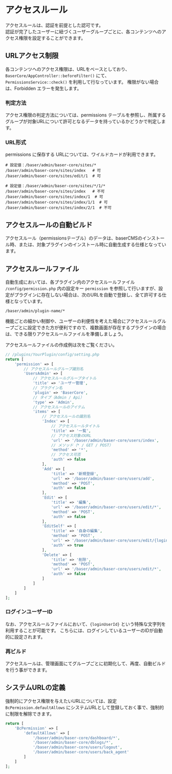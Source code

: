 # アクセスルール

アクセスルールは、認証を前提とした認可です。  
認証が完了したユーザーに紐づくユーザーグループごとに、各コンテンツへのアクセス権限を設定することができます。

## URLアクセス制限
各コンテンツへのアクセス権限は、URLをベースとしており、
`BaserCore/AppController::beforeFilter()` にて、`PermissionsService::check()` を利用して行なっています。
権限がない場合は、Forbidden エラーを発生します。

### 判定方法
アクセス権限の判定方法については、permissions テーブルを参照し、所属するグループが対象URLについて許可となるデータを持っているかどうかで判定します。

### URL形式
permissions に保存する URLについては、ワイルドカードが利用できます。

```shell
# 設定値：/baser/admin/baser-core/sites/*
/baser/admin/baser-core/sites/index   # 可
/baser/admin/baser-core/sites/edit/1  # 可

# 設定値：/baser/admin/baser-core/sites/*/1/*
/baser/admin/baser-core/sites/index   # 不可
/baser/admin/baser-core/sites/index/1  # 可
/baser/admin/baser-core/sites/index/1/1  # 可
/baser/admin/baser-core/sites/index/2/1  # 不可
```

## アクセスルールの自動ビルド
アクセスルール（permissionsテーブル）のデータは、baserCMSのインストール時、または、対象プラグインのインストール時に自動生成する仕様となっています。

## アクセスルールファイル
自動生成においては、各プラグイン内のアクセスルールファイル `/config/permission.php` 内の設定キー `permission` を参照して行いますが、設定がプラグインに存在しない場合は、次のURLを自動で登録し、全て許可する仕様となっています。

```shell
/baser/admin/plugin-name/*
```

機能ごとの細かい制御や、ユーザーの利便性を考えた場合にアクセスルールグループごとに設定できた方が便利ですので、複数画面が存在するプラグインの場合は、できる限りアクセスルールファイルを準備しましょう。

アクセスルールファイルの作成例は次をご覧ください。

```php
// /plugins/YourPlugin/config/setting.php
return [
    'permission' => [
        // アクセスルールグループ識別名
        'UsersAdmin' => [
            // アクセスルールグループタイトル
            'title' => 'ユーザー管理',
            // プラグイン名
            'plugin' => 'BaserCore',
            // タイプ（Admin / Api）
            'type' => 'Admin',
            // アクセスルールのアイテム
            'items' => [
                // アクセスルールの識別名
                'Index' => [
                    // アクセスルールタイトル
                    'title' => '一覧',
                    // アクセス対象のURL
                    'url' => '/baser/admin/baser-core/users/index',
                    // メソッド（* / GET / POST）
                    'method' => '*',
                    // アクセス可否
                    'auth' => false
                ],
                'Add' => [
                    'title' => '新規登録',
                    'url' => '/baser/admin/baser-core/users/add',
                    'method' => 'POST',
                    'auth' => false
                ],
                'Edit' => [
                    'title' => '編集',
                    'url' => '/baser/admin/baser-core/users/edit/*',
                    'method' => 'POST',
                    'auth' => false
                ],
                'EditSelf' => [
                    'title' => '自身の編集',
                    'method' => 'POST',
                    'url' => '/baser/admin/baser-core/users/edit/{loginUserId}',
                    'auth' => true
                ],
                'Delete' => [
                    'title' => '削除',
                    'method' => 'POST',
                    'url' => '/baser/admin/baser-core/users/edit/*',
                    'auth' => false
                ]
            ]
        ]
    ]
];
```

### ログインユーザーID
なお、アクセスルールファイルにおいて、`{loginUserId}` という特殊な文字列を利用することが可能です。
こちらには、ログインしているユーザーのIDが自動的に設定されます。

### 再ビルド
アクセスルールは、管理画面にてグループごとに初期化して、再度、自動ビルドを行う事ができます。


## システムURLの定義
強制的にアクセス権限を与えたいURLについては、設定 `BcPermission.defaultAllows` にシステムURLとして登録しておく事で、強制的に制限を解除できます。

```php
return [
    'BcPermission' => [
        'defaultAllows' => [
            '/baser/admin/baser-core/dashboard/*',
            '/baser/admin/baser-core/dblogs/*',
            '/baser/admin/baser-core/users/logout',
            '/baser/admin/baser-core/users/back_agent'
        ]
    ]    
];
```


